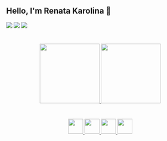 ## Hello, I'm Renata Karolina 👋


<a href="https://twitter.com/renatarko_"><img src="https://img.shields.io/badge/Twitter-7097e9?style=for-the-badge&logo=twitter&logoColor=white"></a>
<a href="https://www.instagram.com/renata_rko/"><img src="https://img.shields.io/badge/Instagram-D62976?style=for-the-badge&logo=instagram&logoColor=white"></a>
<a href="https://www.facebook.com/renata.rko"><img src="https://img.shields.io/badge/Facebook-3B5998?style=for-the-badge&logo=facebook&logoColor=white"></a>

#

<div align="center">
  <a href="https://github.com/renatarko">
  <img height="160em" src="https://github-readme-stats.vercel.app/api?username=renatarko&show_icons=true&theme=omni">
  <img height="160em" src="https://github-readme-stats.vercel.app/api/top-langs/?username=renatarko&layout=compact&theme=omni">
</div>

#

<div align="center">
  <img widht="40" height="40" src="https://cdn.jsdelivr.net/gh/devicons/devicon/icons/html5/html5-plain.svg" />
  <img widht="40" height="40" src="https://cdn.jsdelivr.net/gh/devicons/devicon/icons/css3/css3-plain.svg" />
  <img widht="40" height="40" src="https://cdn.jsdelivr.net/gh/devicons/devicon/icons/javascript/javascript-plain.svg" />
  <img widht="40" height="40" src="https://upload.wikimedia.org/wikipedia/commons/a/a7/React-icon.svg" />
</div>

